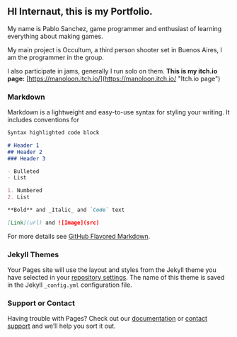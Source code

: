 ## HI Internaut, this is my Portfolio.
My name is Pablo Sanchez, game programmer and enthusiast of learning everything about making games. 

My main project is Occultum, a third person shooter set in Buenos Aires, I am the programmer in the group.

I also participate in jams, generally I run solo on them.
**This is my itch.io page:**
[https://manoloon.itch.io/](https://manoloon.itch.io/ "Itch.io page")
### Markdown

Markdown is a lightweight and easy-to-use syntax for styling your writing. It includes conventions for

```markdown
Syntax highlighted code block

# Header 1
## Header 2
### Header 3

- Bulleted
- List

1. Numbered
2. List

**Bold** and _Italic_ and `Code` text

[Link](url) and ![Image](src)
```

For more details see [GitHub Flavored Markdown](https://guides.github.com/features/mastering-markdown/).

### Jekyll Themes

Your Pages site will use the layout and styles from the Jekyll theme you have selected in your [repository settings](https://github.com/Manoloon/Manoloon.github.io/settings). The name of this theme is saved in the Jekyll `_config.yml` configuration file.

### Support or Contact

Having trouble with Pages? Check out our [documentation](https://help.github.com/categories/github-pages-basics/) or [contact support](https://github.com/contact) and we’ll help you sort it out.
